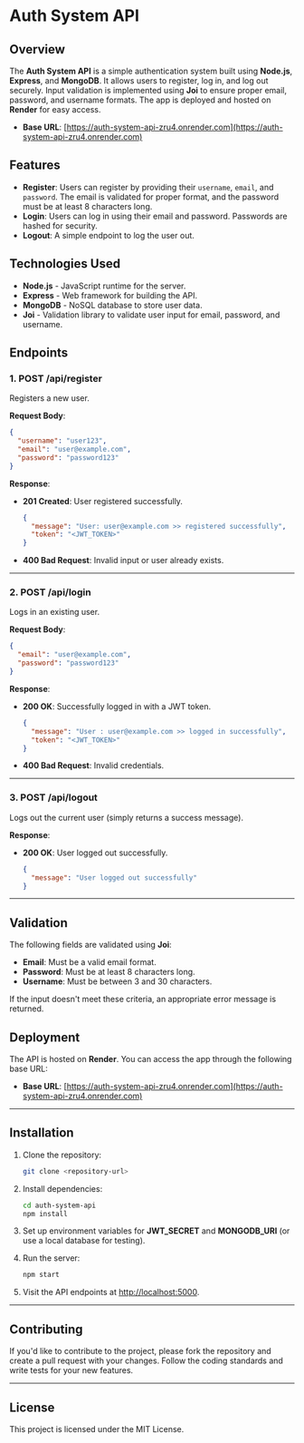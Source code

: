 # Auth System API

## Overview
The **Auth System API** is a simple authentication system built using **Node.js**, **Express**, and **MongoDB**. It allows users to register, log in, and log out securely. Input validation is implemented using **Joi** to ensure proper email, password, and username formats. The app is deployed and hosted on **Render** for easy access.

- **Base URL**: [https://auth-system-api-zru4.onrender.com](https://auth-system-api-zru4.onrender.com)

## Features
- **Register**: Users can register by providing their `username`, `email`, and `password`. The email is validated for proper format, and the password must be at least 8 characters long.
- **Login**: Users can log in using their email and password. Passwords are hashed for security.
- **Logout**: A simple endpoint to log the user out.

## Technologies Used
- **Node.js** - JavaScript runtime for the server.
- **Express** - Web framework for building the API.
- **MongoDB** - NoSQL database to store user data.
- **Joi** - Validation library to validate user input for email, password, and username.

## Endpoints

### 1. **POST /api/register**
Registers a new user.

**Request Body**:
```json
{
  "username": "user123",
  "email": "user@example.com",
  "password": "password123"
}
```

**Response**:
- **201 Created**: User registered successfully.
  ```json
  {
    "message": "User: user@example.com >> registered successfully",
    "token": "<JWT_TOKEN>"
  }
  ```
- **400 Bad Request**: Invalid input or user already exists.

---

### 2. **POST /api/login**
Logs in an existing user.

**Request Body**:
```json
{
  "email": "user@example.com",
  "password": "password123"
}
```

**Response**:
- **200 OK**: Successfully logged in with a JWT token.
  ```json
  {
    "message": "User : user@example.com >> logged in successfully",
    "token": "<JWT_TOKEN>"
  }
  ```
- **400 Bad Request**: Invalid credentials.

---

### 3. **POST /api/logout**
Logs out the current user (simply returns a success message).

**Response**:
- **200 OK**: User logged out successfully.
  ```json
  {
    "message": "User logged out successfully"
  }
  ```

---

## Validation

The following fields are validated using **Joi**:

- **Email**: Must be a valid email format.
- **Password**: Must be at least 8 characters long.
- **Username**: Must be between 3 and 30 characters.

If the input doesn't meet these criteria, an appropriate error message is returned.

## Deployment

The API is hosted on **Render**. You can access the app through the following base URL:

- **Base URL**: [https://auth-system-api-zru4.onrender.com](https://auth-system-api-zru4.onrender.com)

---

## Installation

1. Clone the repository:
   ```bash
   git clone <repository-url>
   ```

2. Install dependencies:
   ```bash
   cd auth-system-api
   npm install
   ```

3. Set up environment variables for **JWT_SECRET** and **MONGODB_URI** (or use a local database for testing).

4. Run the server:
   ```bash
   npm start
   ```

5. Visit the API endpoints at [http://localhost:5000](http://localhost:5000).

---

## Contributing

If you'd like to contribute to the project, please fork the repository and create a pull request with your changes. Follow the coding standards and write tests for your new features.

---

## License

This project is licensed under the MIT License.
